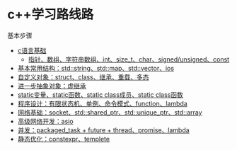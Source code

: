 c++学习路线路
==========
基本步骤
- [c语言基础]()
  - [指针、数组、字符串数组、int、size_t、char、signed/unsigned、const]()
- [基本常用结构：std::string、std::map、std::vector、ios]()
- [自定义对象：struct、class、继承、重载、多态]()
- [进一步抽象对象：虚继承]()
- [static变量、static函数、static class成员、static class函数]()
- [程序设计：有限状态机、单例、命令模式、function、lambda]()
- [网络基础：socket、std::shared_ptr、std::unique_ptr、std::array]()
- [高级网络开发：asio]()
- [并发：packaged_task + future + thread、promise、lambda]()
- [静态优化：constexpr、templete]()
